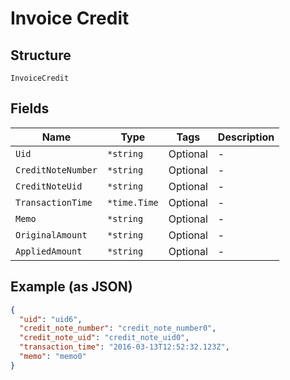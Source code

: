 
# Invoice Credit

## Structure

`InvoiceCredit`

## Fields

| Name | Type | Tags | Description |
|  --- | --- | --- | --- |
| `Uid` | `*string` | Optional | - |
| `CreditNoteNumber` | `*string` | Optional | - |
| `CreditNoteUid` | `*string` | Optional | - |
| `TransactionTime` | `*time.Time` | Optional | - |
| `Memo` | `*string` | Optional | - |
| `OriginalAmount` | `*string` | Optional | - |
| `AppliedAmount` | `*string` | Optional | - |

## Example (as JSON)

```json
{
  "uid": "uid6",
  "credit_note_number": "credit_note_number0",
  "credit_note_uid": "credit_note_uid0",
  "transaction_time": "2016-03-13T12:52:32.123Z",
  "memo": "memo0"
}
```

